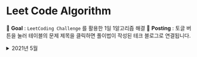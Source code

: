 # Leet Code Algorithm

📌 **Goal** : `LeetCoding Challenge` 를 활용한 1일 1알고리즘 해결
📌 **Posting** : 토글 버튼을 눌러 테이블의 문제 제목을 클릭하면 풀이법이 작성된 테크 블로그로 연결됩니다.

<details>
<summary>2021년 5월</summary>
<div markdown="1">      
<br/>
  
| 21/05/09                                                     | 21/05/10                                                     | 21/05/11                                                     | 21/05/12                                                     | 21/05/13                                                     | 21/05/14                                                     |
| ------------------------------------------------------------ | ------------------------------------------------------------ | ------------------------------------------------------------ | ------------------------------------------------------------ | ------------------------------------------------------------ | ------------------------------------------------------------ |
| [Super Palindromes](https://velog.io/@khyunjiee/Leet-Code-Super-Palindromes) | [Construct Target Array With Multiple Sums](https://velog.io/@khyunjiee/Leet-Code-Construct-Target-Array-With-Multiple-Sums) | [Count Primes](https://velog.io/@khyunjiee/Leet-Code-Count-Primes) | [Maximum Points You Can Obtain from Cards](https://velog.io/@khyunjiee/Leet-Code-Maximum-Points-You-Can-Obtain-from-Cards) | [Range Sum Query 2D - Immutable](https://velog.io/@khyunjiee/Leet-Code-Range-Sum-Query-2D-Immutable) | [Ambiguous Coordinates](https://velog.io/@khyunjiee/Leet-Code-Ambiguous-Coordinates) |
| **21/05/16**                                                 | **21/05/17**                                                 | **21/05/18**                                                 | **21/05/19**                                                 | **21/05/20**                                                 | **21/05/21**                                                 |
| [Valid Number](https://velog.io/@khyunjiee/Leet-Code-Valid-Number) | [Binary Tree Cameras](https://velog.io/@khyunjiee/Leet-Code-Binary-Tree-Cameras) | [Longest String Chain](https://velog.io/@khyunjiee/Leet-Code-Longest-String-Chain) | [Find Duplicate File in System](https://velog.io/@khyunjiee/Leet-Code-Find-Duplicate-File-in-System) | [Minimum Moves to Equal Array Elements II](https://velog.io/@khyunjiee/Leet-Code-Minimum-Moves-to-Equal-Array-Elements-II) | [Binary Tree Level Order Traversal](https://velog.io/@khyunjiee/Leet-Code-Binary-Tree-Level-Order-Traversal) |
| **21/05/25**                                                 | **21/05/26**                                                 | **21/05/30**                                                 | **21/05/31**                                                 |                                                              |                                                              |
| [Evaluate Reverse Polish Notation](https://velog.io/@khyunjiee/Leet-Code-Evaluate-Reverse-Polish-Notation) | Partitioning Into Minimum Number Of Deci-Binary Numbers      | [N Queens II](https://velog.io/@khyunjiee/Leet-Code-N-Queens-II) | [Maximum Gap](https://velog.io/@khyunjiee/Leet-Code-Maximum-Gap) |                                                              |                                                              |



</div>
</details>

